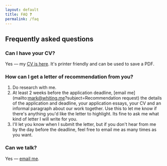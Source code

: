 ```yaml
---
layout: default
title: FAQ ❓
permalink: /faq
---
```


## Frequently asked questions

### Can I have your CV?
Yes — my [CV is here](https://whiting.me/cv). It's printer friendly and can be used to save a PDF.

### How can I get a letter of recommendation from you?
1. Do research with me.  
2. At least 2 weeks before the application deadline, [email me](mailto:mark@whiting.me?subject=Recommendation request) the details of the application and deadline, your application essays, your CV and an informal paragraph about our work together. Use this to let me know if there's anything you'd like the letter to highlight. Its fine to ask me what kind of letter I will write for you.
3. I'll let you know when I submit the letter, but if you don't hear from me by the day before the deadline, feel free to email me as many times as you want.
   
### Can we talk?
Yes — [email me](mailto:mark@whiting.me).

<!-- It's heavily inspired by sites from great people around the internet, especially [Scott Klemmer](https://d.ucsd.edu/srk/) and [Michael Bernstein](https://hci.stanford.edu/msb/). [Add an issue on Github](https://github.com/markwhiting/Whiting.me/issues/new) if you have a suggestion to improve it. -->
